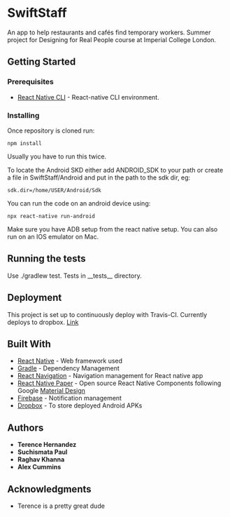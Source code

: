 # SwiftStaff
An app to help restaurants and cafés find temporary workers.
Summer project for Designing for Real People course at Imperial College London.

## Getting Started

### Prerequisites

* [React Native CLI](https://reactnative.dev/docs/environment-setup) - React-native CLI environment.

### Installing

Once repository is cloned run:

```
npm install
```

Usually you have to run this twice.

To locate the Android SKD either add ANDROID_SDK to your path or create
 a file in SwiftStaff/Android and put in the path to the sdk dir, eg:

```
sdk.dir=/home/USER/Android/Sdk
```

You can run the code on an android device using:

```
npx react-native run-android
```

Make sure you have ADB setup from the react native setup.
You can also run on an IOS emulator on Mac.

## Running the tests

Use ./gradlew test.
Tests in __tests\_\_ directory. 

## Deployment

This project is set up to continuously deploy with Travis-CI.
Currently deploys to dropbox. [Link](https://www.youtube.com/watch?v=dQw4w9WgXcQ)

## Built With

* [React Native](https://reactnative.dev/) - Web framework used
* [Gradle](https://gradle.org/) - Dependency Management
* [React Navigation](https://reactnavigation.org/) - Navigation management for React native app
* [React Native Paper](https://callstack.github.io/react-native-paper/) - Open source React Native Components following Google [Material Design](https://material.io/design/)
* [Firebase](https://firebase.google.com/) - Notification management
* [Dropbox](https://www.dropbox.com) - To store deployed Android APKs


## Authors

* **Terence Hernandez**
* **Suchismata Paul**
* **Raghav Khanna**
* **Alex Cummins**

## Acknowledgments

* Terence is a pretty great dude

